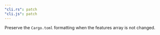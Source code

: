 ```yaml
---
"cli.rs": patch
"cli.js": patch
---
```


Preserve the `Cargo.toml` formatting when the features array is not changed.
